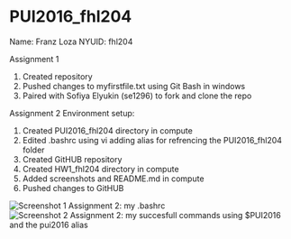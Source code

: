 # PUI2016_fhl204

Name: Franz Loza
NYUID: fhl204

Assignment 1
  1. Created repository 
  2. Pushed changes to myfirstfile.txt using Git Bash in windows
  3. Paired with Sofiya Elyukin (se1296) to fork and clone the repo

Assignment 2
Environment setup:
  1. Created PUI2016_fhl204 directory in compute
  2. Edited .bashrc using vi adding alias for refrencing the PUI2016_fhl204 folder
  3. Created GitHUB repository
  4. Created HW1_fhl204 directory in compute
  5. Added screenshots and README.md in compute
  6. Pushed changes to GitHUB
  
![Screenshot 1 Assignment 2: my .bashrc](https://github.com/fhl204/PUI2016_fhl204/blob/master/bashrc_pui2016alias.JPG)
![Screenshot 2 Assignment 2: my succesfull commands using $PUI2016 and the pui2016 alias](https://github.com/fhl204/PUI2016_fhl204/blob/master/aliasPUI2016.JPG)
